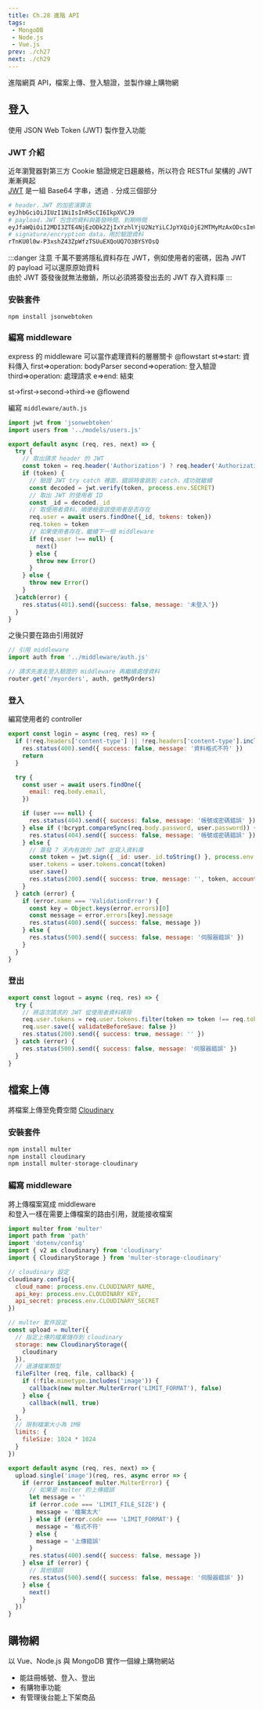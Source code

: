 ```yaml
--- 
title: Ch.28 進階 API
tags:
 - MongoDB
 - Node.js
 - Vue.js
prev: ./ch27
next: ./ch29
---
```

進階網頁 API，檔案上傳、登入驗證，並製作線上購物網
<!-- more -->

## 登入
使用 JSON Web Token (JWT) 製作登入功能  

### JWT 介紹
近年瀏覽器對第三方 Cookie 驗證規定日趨嚴格，所以符合 RESTful 架構的 JWT 漸漸興起  
[JWT](https://jwt.io/) 是一組 Base64 字串，透過 `.` 分成三個部分
```bash
# header，JWT 的加密演算法
eyJhbGciOiJIUzI1NiIsInR5cCI6IkpXVCJ9
# payload，JWT 包含的資料與簽發時間、到期時間
eyJfaWQiOiI2MDI3ZTE4NjEzODk2ZjIxYzhlYjU2NzYiLCJpYXQiOjE2MTMyMzAxODcsImV4cCI6MTYxMzgzNDk4N30
# signature/encryption data，用於驗證資料
rTnKU0l0w-P3xshZ43ZpWfzTSUuEXQoUQ7O3BYSYOsQ
```

:::danger 注意
千萬不要將隱私資料存在 JWT，例如使用者的密碼，因為 JWT 的 payload 可以還原原始資料  
由於 JWT 簽發後就無法撤銷，所以必須將簽發出去的 JWT 存入資料庫
:::

### 安裝套件
```
npm install jsonwebtoken
```

### 編寫 middleware
express 的 middleware 可以當作處理資料的層層關卡
@flowstart
st=>start: 資料傳入
first=>operation: bodyParser
second=>operation: 登入驗證
third=>operation: 處理請求
e=>end: 結束

st->first->second->third->e
@flowend

編寫 `middleware/auth.js`
```js {9-16}
import jwt from 'jsonwebtoken'
import users from '../models/users.js'

export default async (req, res, next) => {
  try {
    // 取出請求 header 的 JWT
    const token = req.header('Authorization') ? req.header('Authorization').replace('Bearer ', '') : ''
    if (token) {
      // 驗證 JWT try catch 裡面，錯誤時會跳到 catch，成功就繼續
      const decoded = jwt.verify(token, process.env.SECRET)
      // 取出 JWT 的使用者 ID
      const _id = decoded._id
      // 取使用者資料，順便檢查該使用者是否存在
      req.user = await users.findOne({_id, tokens: token})
      req.token = token
      // 如果使用者存在，繼續下一個 middleware
      if (req.user !== null) {
        next()
      } else {
        throw new Error()
      }
    } else {
      throw new Error()
    }
  }catch(error) {
    res.status(401).send({success: false, message: '未登入'})
  }
}
```

之後只要在路由引用就好
```js
// 引用 middleware
import auth from '../middleware/auth.js'

// 請求先進去登入驗證的 middleware 再繼續處理資料
router.get('/myorders', auth, getMyOrders)
```

### 登入
編寫使用者的 controller
```js {17-21}
export const login = async (req, res) => {
  if (!req.headers['content-type'] || !req.headers['content-type'].includes('application/json')) {
    res.status(400).send({ success: false, message: '資料格式不符' })
    return
  }

  try {
    const user = await users.findOne({
      email: req.body.email,
    })

    if (user === null) {
      res.status(404).send({ success: false, message: '帳號或密碼錯誤' })
    } else if (!bcrypt.compareSync(req.body.password, user.password)) {
      res.status(404).send({ success: false, message: '帳號或密碼錯誤' })
    } else {
      // 簽發 7 天內有效的 JWT 並寫入資料庫
      const token = jwt.sign({ _id: user._id.toString() }, process.env.SECRET, { expiresIn: '7 days' })
      user.tokens = user.tokens.concat(token)
      user.save()
      res.status(200).send({ success: true, message: '', token, account: user.account, role: user.role })
    }
  } catch (error) {
    if (error.name === 'ValidationError') {
      const key = Object.keys(error.errors)[0]
      const message = error.errors[key].message
      res.status(400).send({ success: false, message })
    } else {
      res.status(500).send({ success: false, message: '伺服器錯誤' })
    }
  }
}
```

### 登出
```js {3-6}
export const logout = async (req, res) => {
  try {
    // 將這次請求的 JWT 從使用者資料移除
    req.user.tokens = req.user.tokens.filter(token => token !== req.token)
    req.user.save({ validateBeforeSave: false })
    res.status(200).send({ success: true, message: '' })
  } catch (error) {
    res.status(500).send({ success: false, message: '伺服器錯誤' })
  }
}
```

## 檔案上傳
將檔案上傳至免費空間 [Cloudinary](https://cloudinary.com/)
### 安裝套件
  ```js
  npm install multer
  npm install cloudinary
  npm install multer-storage-cloudinary
  ```
### 編寫 middleware
將上傳檔案寫成 middleware  
和登入一樣在需要上傳檔案的路由引用，就能接收檔案  
```js
import multer from 'multer'
import path from 'path'
import 'dotenv/config'
import { v2 as cloudinary} from 'cloudinary'
import { CloudinaryStorage } from 'multer-storage-cloudinary'

// cloudinary 設定
cloudinary.config({
  cloud_name: process.env.CLOUDINARY_NAME,
  api_key: process.env.CLOUDINARY_KEY,
  api_secret: process.env.CLOUDINARY_SECRET
})

// multer 套件設定
const upload = multer({
  // 指定上傳的檔案儲存到 cloudinary
  storage: new CloudinaryStorage({
    cloudinary
  }),
  // 過濾檔案類型
  fileFilter (req, file, callback) {
    if (!file.mimetype.includes('image')) {
      callback(new multer.MulterError('LIMIT_FORMAT'), false)
    } else {
      callback(null, true)
    }
  },
  // 限制檔案大小為 1MB
  limits: {
    fileSize: 1024 * 1024
  }
})

export default async (req, res, next) => {
  upload.single('image')(req, res, async error => {
    if (error instanceof multer.MulterError) {
      // 如果是 multer 的上傳錯誤
      let message = ''
      if (error.code === 'LIMIT_FILE_SIZE') {
        message = '檔案太大'
      } else if (error.code === 'LIMIT_FORMAT') {
        message = '格式不符'
      } else {
        message = '上傳錯誤'
      }
      res.status(400).send({ success: false, message })
    } else if (error) {
      // 其他錯誤
      res.status(500).send({ success: false, message: '伺服器錯誤' })
    } else {
      next()
    }
  })
}
```

## 購物網
以 Vue、Node.js 與 MongoDB 實作一個線上購物網站  
- 能註冊帳號、登入、登出
- 有購物車功能
- 有管理後台能上下架商品
